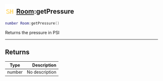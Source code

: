 ## <img src="../../.gitbook/assets/shared.png" width="32" height="32" /> [Room](../room/README.md):getPressure

```lua
number Room:getPressure()
```

Returns the pressure in PSI

-----------------
## Returns

| Type   | Description |
| ------ | ----------: |
| number | No description |
